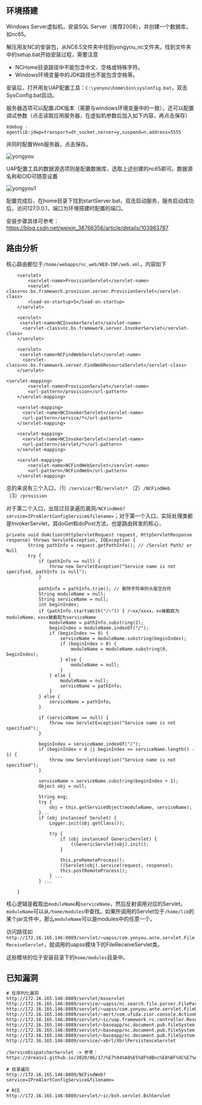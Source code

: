 ## 环境搭建
Windows Server虚拟机，安装SQL Server（推荐2008），并创建一个数据库，如nc65。

解压用友NC的安装包，从NC6.5文件夹中找到yongyou_nc文件夹。找到文件夹中的setup.bat开始安装过程，需要注意

* NCHome目录路径中不能包含中文、空格或特殊字符。
* Windows环境变量中的JDK路径也不能包含空格等。

安装后，打开用友UAP配置工具：`C:\yonyou\home\bin\sysConfig.bat`，双击SysConfig.bat启动。

服务器选项可以配置JDK版本（需要与windows环境变量中的一致），还可以配置调试参数（点击读取应用服务器，在虚拟机参数后加入如下内容，再点击保存）

```
Xdebug -agentlib:jdwp=transport=dt_socket,server=y,suspend=n,address=5555
```

并同时配置Web服务器，点击保存。

![yongyou](https://user-images.githubusercontent.com/62204882/202337674-b501e085-5c15-4ca7-87ae-74252cc19fc8.jpg)

UAP配置工具的数据源选项则是配置数据库，选取上述创建的nc65即可。数据源名称和OID可随意设置

![yongyou1](https://user-images.githubusercontent.com/62204882/202337958-146c3bed-b762-4bad-968c-d4cc3b36c13d.jpg)

配置完成后，在home目录下找到startServer.bat，双击启动服务，服务启动成功后，访问127.0.0.1，端口为环境搭建时配置的端口。

安装步骤具体可参考： https://blog.csdn.net/weixin_38766356/article/details/103983787

## 路由分析
核心路由都位于`/home/webapps/nc_web/WEB-INF/web.xml`，内容如下
```
	<servlet>
		<servlet-name>ProvisionServlet</servlet-name>		
		<servlet-class>nc.bs.framework.provision.server.ProvisionServlet</servlet-class>
		<load-on-startup>5</load-on-startup>
	</servlet>
	
	<servlet> 
	 <servlet-name>NCInvokerServlet</servlet-name>
	  <servlet-class>nc.bs.framework.server.InvokerServlet</servlet-class>
	</servlet>
	
	<servlet>
	 <servlet-name>NCFindWebServlet</servlet-name>
	  <servlet-class>nc.bs.framework.server.FindWebResourceServlet</servlet-class>
	</servlet>

<servlet-mapping>
		<servlet-name>ProvisionServlet</servlet-name>
		<url-pattern>/provision</url-pattern>
	</servlet-mapping>
	
	<servlet-mapping>
	  <servlet-name>NCInvokerServlet</servlet-name>
	  <url-pattern>/service/*</url-pattern>
	</servlet-mapping>
	
	<servlet-mapping>
	  <servlet-name>NCInvokerServlet</servlet-name>
	  <url-pattern>/servlet/*</url-pattern>
	</servlet-mapping>

	<servlet-mapping>
		<servlet-name>NCFindWebServlet</servlet-name>
		<url-pattern>/NCFindWeb</url-pattern>
	</servlet-mapping>
```
总的来说有三个入口，（1）`/service/*`和`/servlet/*` （2）`/NCFindWeb` （3）`/provision`

对于第二个入口，出现过目录遍历漏洞`/NCFindWeb?service=IPreAlertConfigService&filename=`；对于第一个入口，实际处理类都是InvokerServlet，其doGet和doPost方法，也是路由转发的核心，
```
private void doAction(HttpServletRequest request, HttpServletResponse response) throws ServletException, IOException {
        String pathInfo = request.getPathInfo(); // /Servlet Path/ or Null
        try {
            if (pathInfo == null) {
                throw new ServletException("Service name is not specified, pathInfo is null");
            }

            pathInfo = pathInfo.trim(); // 删除字符串的头尾空白符
            String moduleName = null;
            String serviceName = null;
            int beginIndex;
            if (pathInfo.startsWith("/~")) { /~xx/xxxx，xx被截取为moduleName，xxxx被截取为serviceName
                moduleName = pathInfo.substring(2);
                beginIndex = moduleName.indexOf("/");
                if (beginIndex >= 0) {
                    serviceName = moduleName.substring(beginIndex);
                    if (beginIndex > 0) {
                        moduleName = moduleName.substring(0, beginIndex);
                    } else {
                        moduleName = null;
                    }
                } else {
                    moduleName = null;
                    serviceName = pathInfo;
                }
            } else {
                serviceName = pathInfo;
            }

            if (serviceName == null) {
                throw new ServletException("Service name is not specified");
            }

            beginIndex = serviceName.indexOf("/");
            if (beginIndex < 0 || beginIndex >= serviceName.length() - 1) {
                throw new ServletException("Service name is not specified");
            }

            serviceName = serviceName.substring(beginIndex + 1);
            Object obj = null;

            String msg;
            try {
                obj = this.getServiceObject(moduleName, serviceName);
            }...
            if (obj instanceof Servlet) {
                Logger.init(obj.getClass());

                try {
                    if (obj instanceof GenericServlet) {
                        ((GenericServlet)obj).init();
                    }

                    this.preRemoteProcess();
                    ((Servlet)obj).service(request, response);
                    this.postRemoteProcess();
                } ...
            } ...

    }
```
核心逻辑是截取出`moduleName`和`serviceName`，然后反射调用对应的Servlet。`moduleName`可以从`/home/modules`中查找。如果所调用的Servlet位于`/home/lib`的某个jar文件中，那么`moduleName`可以是modules中的任意一个。

访问路径如`http://172.16.165.146:8089/servlet/~uapss/com.yonyou.ante.servlet.FileReceiveServlet`，就调用的uapss模块下的FileReceiveServlet类。

这些模块的位于安装目录下的`home/modules`目录中。

## 已知漏洞
```
# 反序列化漏洞
http://172.16.165.146:8089/servlet/mxservlet
http://172.16.165.146:8089/service/~uapss/nc.search.file.parser.FileParserServlet
http://172.16.165.146:8089/servlet/~uapss/com.yonyou.ante.servlet.FileReceiveServlet
http://172.16.165.146:8089/servlet/~aert/com.ufida.zior.console.ActionHandlerServlet
http://172.16.165.146:8089/servlet/~ic/uap.framework.rc.controller.ResourceManagerServlet
http://172.16.165.146:8089/servlet/~baseapp/nc.document.pub.fileSystem.servlet.DeleteServlet
http://172.16.165.146:8089/servlet/~baseapp/nc.document.pub.fileSystem.servlet.DownloadServlet
http://172.16.165.146:8089/servlet/~baseapp/nc.document.pub.fileSystem.servlet.UploadServlet
http://172.16.165.146:8089/service/~xbrl/XbrlPersistenceServlet

/ServiceDispatcherServlet -> 参考：https://drea1v1.github.io/2020/06/17/%E7%94%A8%E5%8F%8Bnc%E8%BF%9C%E7%A8%8B%E5%91%BD%E4%BB%A4%E6%89%A7%E8%A1%8C%E6%BC%8F%E6%B4%9E%E5%88%86%E6%9E%90/

# 目录遍历
http://172.16.165.146:8089/NCFindWeb?service=IPreAlertConfigService&filename=

# RCE
http://172.16.165.146:8089/servlet/~ic/bsh.servlet.BshServlet
```


